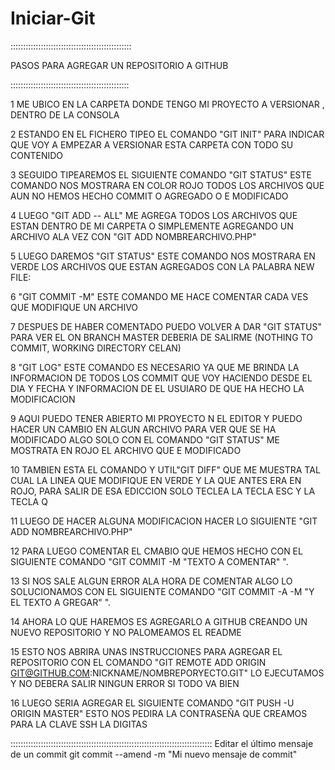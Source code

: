 Iniciar-Git
===========

::::::::::::::::::::::::::::::::::::::::::::::::

PASOS PARA AGREGAR UN REPOSITORIO A GITHUB

:::::::::::::::::::::::::::::::::::::::::::::::

1
ME UBICO EN LA CARPETA DONDE TENGO MI PROYECTO A VERSIONAR , DENTRO DE LA CONSOLA

2
ESTANDO EN EL FICHERO TIPEO EL COMANDO "GIT INIT" PARA INDICAR QUE VOY A EMPEZAR A VERSIONAR ESTA CARPETA CON TODO SU CONTENIDO

3
SEGUIDO TIPEAREMOS EL SIGUIENTE COMANDO "GIT STATUS" ESTE COMANDO NOS MOSTRARA EN COLOR ROJO TODOS LOS ARCHIVOS QUE AUN NO HEMOS HECHO COMMIT O AGREGADO O E MODIFICADO 

4
LUEGO "GIT ADD -- ALL" ME AGREGA TODOS LOS ARCHIVOS QUE ESTAN DENTRO DE MI CARPETA O SIMPLEMENTE AGREGANDO UN ARCHIVO ALA VEZ CON "GIT ADD NOMBREARCHIVO.PHP"

5
LUEGO DAREMOS "GIT STATUS" ESTE COMANDO NOS MOSTRARA EN VERDE LOS ARCHIVOS QUE ESTAN AGREGADOS CON LA PALABRA NEW FILE: 

6
"GIT COMMIT -M" ESTE COMANDO ME HACE COMENTAR CADA VES QUE MODIFIQUE UN ARCHIVO 

7
DESPUES DE HABER COMENTADO PUEDO VOLVER A DAR "GIT STATUS" PARA VER EL ON BRANCH MASTER DEBERIA DE SALIRME (NOTHING TO COMMIT, WORKING DIRECTORY CELAN)

8
"GIT LOG" ESTE COMANDO ES NECESARIO YA QUE ME BRINDA LA INFORMACION DE TODOS LOS COMMIT QUE VOY HACIENDO DESDE EL DIA Y FECHA Y INFORMACION DE EL USUIARO DE QUE HA HECHO LA MODIFICACION

9
AQUI PUEDO TENER ABIERTO MI PROYECTO N EL EDITOR Y PUEDO HACER UN CAMBIO EN ALGUN ARCHIVO PARA VER QUE SE HA MODIFICADO ALGO SOLO CON EL COMANDO "GIT STATUS" ME MOSTRATA EN ROJO EL ARCHIVO QUE E MODIFICADO

10
TAMBIEN ESTA EL COMANDO Y UTIL"GIT DIFF" QUE ME MUESTRA TAL CUAL LA LINEA QUE MODIFIQUE EN VERDE Y LA QUE ANTES ERA EN ROJO, PARA SALIR DE ESA EDICCION SOLO TECLEA LA TECLA ESC Y LA TECLA Q

11
LUEGO DE HACER ALGUNA MODIFICACION HACER LO SIGUIENTE "GIT ADD NOMBREARCHIVO.PHP"

12
PARA LUEGO COMENTAR EL CMABIO QUE HEMOS HECHO CON EL SIGUIENTE COMANDO "GIT COMMIT -M "TEXTO A COMENTAR" ".

13
SI NOS SALE ALGUN ERROR ALA HORA DE COMENTAR ALGO LO SOLUCIONAMOS CON EL SIGUIENTE COMANDO "GIT COMMIT -A -M "Y EL TEXTO A GREGAR" ".

14
AHORA LO QUE HAREMOS ES AGREGARLO A GITHUB CREANDO UN NUEVO REPOSITORIO Y NO PALOMEAMOS EL README

15
ESTO NOS ABRIRA UNAS INSTRUCCIONES PARA AGREGAR EL REPOSITORIO CON EL COMANDO "GIT REMOTE ADD ORIGIN GIT@GITHUB.COM:NICKNAME/NOMBREPORYECTO.GIT" LO EJECUTAMOS Y NO DEBERA SALIR NINGUN ERROR SI TODO VA BIEN

16
LUEGO SERIA AGREGAR EL SIGUIENTE COMANDO "GIT PUSH -U ORIGIN MASTER" ESTO NOS PEDIRA LA CONTRASEÑA QUE CREAMOS PARA LA CLAVE SSH LA DIGITAS 

::::::::::::::::::::::::::::::::::::::::::::::::::::::::::::::::::::::::::::::::
Editar el último mensaje de un commit
git commit --amend -m "Mi nuevo mensaje de commit"
